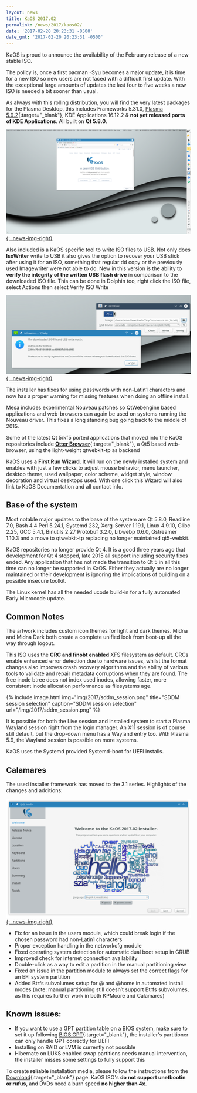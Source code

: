```yaml
---
layout: news
title: KaOS 2017.02
permalink: /news/2017/kaos02/
date: '2017-02-20 20:23:31 -0500'
date_gmt: '2017-02-20 20:23:31 -0500'
---
```

KaOS is proud to announce the availability of the February release of a new stable ISO.

The policy is, once a first pacman -Syu becomes a major update, it is time for a new ISO so new users are not faced with a difficult first update. With the exceptional large amounts of updates the last four to five weeks a new ISO is needed a bit sooner than usual.

As always with this rolling distribution, you will find the very latest packages for the Plasma Desktop, this includes Frameworks 5.31.0, [Plasma 5.9.2](https://www.kde.org/announcements/plasma-5.9.2.php){:target="_blank"}, KDE Applications 16.12.2 & **not yet released ports of KDE Applications**. All built on **Qt 5.8.0**.

[![](/img/2017/midna_2017.png){: .news-img-right}](/img/2017/midna_2017.png)

Also included is a KaOS specific tool to write ISO files to USB. Not only does **IsoWriter** write to USB it also gives the option to recover your USB stick after using it for an ISO, something that regular dd copy or the previously used Imagewriter were not able to do.  New in this version is the ability to **verify the integrity of the written USB flash drive** in comparison to the downloaded ISO file.  This can be done in Dolphin too, right click the ISO file, select Actions then select Verify ISO Write 

[![](/img/2017/isow.png){: .news-img-right}](/img/2017/isow.png)

The installer has fixes for using passwords with non-Latin1 characters and now has a proper warning for missing features when doing an offline install.

Mesa includes experimental Nouveau patches so QtWebengine based applications and web-browsers can again be used on systems running the Nouveau driver. This fixes a long standing bug going back to the middle of 2015.

Some of the latest Qt 5/kf5 ported applications that moved into the KaOS repositories include [**Otter Browser**](https://www.otter-browser.org/){:target="_blank"}, a Qt5 based web-browser, using the light-weight qtwebkit-tp as backend

KaOS uses a **First Run Wizard**. It will run on the newly installed system and enables with just a few clicks to adjust mouse behavior, menu launcher, desktop theme, used wallpaper, color scheme, widget style, window decoration and virtual desktops used. With one click this Wizard will also link to KaOS Documentation and all contact info.

## Base of the system
Most notable major updates to the base of the system are Qt 5.8.0, Readline 7.0, Bash 4.4 Perl 5.24.1, Systemd 232, Xorg-Server 1.19.1, Linux 4.9.10, Glibc 2.25, GCC 5.4.1, Binutils 2.27 Protobuf 3.2.0, Libwebp 0.6.0, Gstreamer 1.10.3 and a move to qtwebkit-tp replacing no longer maintained qt5-webkit.

KaOS repositories no longer provide Qt 4. It is a good three years ago that development for Qt 4 stopped, late 2015 all support including security fixes ended. Any application that has not made the transition to Qt 5 in all this time can no longer be supported in KaOS. Either they actually are no longer maintained or their development is ignoring the implications of building on a possible insecure toolkit.

The Linux kernel has all the needed ucode build-in for a fully automated Early Microcode update. 

## Common Notes
The artwork includes custom icon themes for light and dark themes. Midna and Midna Dark both create a complete unified look from boot-up all the way through logout.

This ISO uses the **CRC and finobt enabled** XFS filesystem as default. CRCs enable enhanced error detection due to hardware issues, whilst the format changes also improves crash recovery algorithms and the ability of various tools to validate and repair metadata corruptions when they are found. The free inode btree does not index used inodes, allowing faster, more consistent inode allocation performance as filesystems age.

{% include image.html
            img="img/2017/sddm_session.png"
            title="SDDM session selection"
            caption="SDDM session selection"
            url="/img/2017/sddm_session.png" %}

It is possible for both the Live session and installed system to start a Plasma Wayland session right from the login manager. An X11 session is of course still default, but the drop-down menu has a Wayland entry too. With Plasma 5.9, the Wayland session is possible on more systems.

KaOS uses the Systemd provided Systemd-boot for UEFI installs.

## Calamares
The used installer framework has moved to the 3.1 series. Highlights of the changes and additions:

[![](/img/2017/cala.png){: .news-img-right}](/img/2017/cala.png)

* Fix for an issue in the users module, which could break login if the chosen password had non-Latin1 characters
* Proper exception handling in the networkcfg module
* Fixed operating system detection for automatic dual boot setup in GRUB
* Improved check for internet connection availability
* Double-click as a way to edit a partition in the manual partitioning view
* Fixed an issue in the partition module to always set the correct flags for an EFI system partition
* Added Btrfs subvolumes setup for @ and @home in automated install modes (note: manual partitioning still doesn’t support Btrfs subvolumes, as this requires further work in both KPMcore and Calamares)

## Known issues:
* If you want to use a GPT partition table on a BIOS system, make sure to set it up following [BIOS GPT](https://kaosx.us/docs/bios_gpt/){:target="_blank"}, the installer's partitioner can only handle GPT correctly for UEFI
* Installing on RAID or LVM is currently not possible
* Hibernate on LUKS enabled swap partitions needs manual intervention, the installer misses some settings to fully support this

To create **reliable** installation media, please follow the instructions from the [Download](http://kaosx.us/download/){:target="_blank"} page. KaOS ISO's **do not support unetbootin or rufus**, and DVDs need a burn speed **no higher than 4x**.
